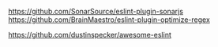 https://github.com/SonarSource/eslint-plugin-sonarjs
https://github.com/BrainMaestro/eslint-plugin-optimize-regex

https://github.com/dustinspecker/awesome-eslint

